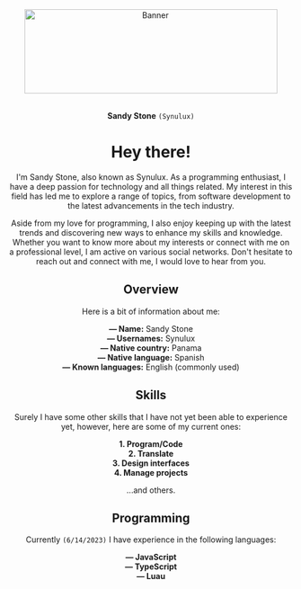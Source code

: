 <div align="center">
  <img src="https://github.com/Synulux/Synulux/assets/133937431/61fc1200-3ed0-4807-bff3-eab054ea9571" alt="Banner" width="450" height="150" />
  <br>
  <br>
  
  **Sandy Stone** `(Synulux)`
  # Hey there!
  
  I'm Sandy Stone, also known as Synulux. As a programming enthusiast, I have a deep passion for technology and all things related. My interest in this field has led me to explore a range of topics, from software development to the latest advancements in the tech industry.

  Aside from my love for programming, I also enjoy keeping up with the latest trends and discovering new ways to enhance my skills and knowledge. Whether you want to know more about my interests or connect with me on a professional level, I am active on various social networks. Don't hesitate to reach out and connect with me, I would love to hear from you.
  
  ## Overview
  
  Here is a bit of information about me:
  
  **— Name:** Sandy Stone<br>
  **— Usernames:** Synulux<br>
  **— Native country:** Panama<br>
  **— Native language:** Spanish<br>
  **— Known languages:** English (commonly used)<br>
  
  ## Skills
  
  Surely I have some other skills that I have not yet been able to experience yet, however, here are some of my current ones:
  
  **1. Program/Code**<br>
  **2. Translate**<br>
  **3. Design interfaces**<br>
  **4. Manage projects**<br>
  
  ...and others.
  
  ## Programming
  
  Currently `(6/14/2023)` I have experience in the following languages:
  
  **— JavaScript**<br>
  **— TypeScript**<br>
  **— Luau**<br>
</div>
